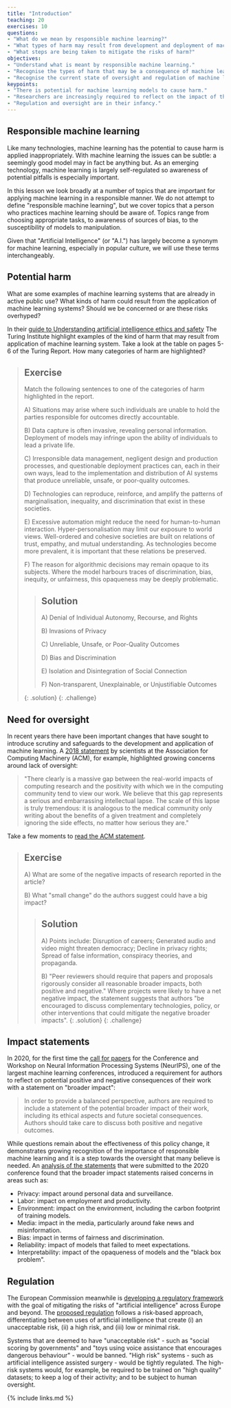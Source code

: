 ```yaml
---
title: "Introduction"
teaching: 20
exercises: 10
questions:
- "What do we mean by responsible machine learning?"
- "What types of harm may result from development and deployment of machine learning models?"
- "What steps are being taken to mitigate the risks of harm?"
objectives:
- "Understand what is meant by responsible machine learning."
- "Recognise the types of harm that may be a consequence of machine learning"
- "Recognise the current state of oversight and regulation of machine learning"
keypoints:
- "There is potential for machine learning models to cause harm."
- "Researchers are increasingly required to reflect on the impact of their work."
- "Regulation and oversight are in their infancy."
---
```


## Responsible machine learning

<!-- 

TODO: reduce length of abstracts? Or avoid reading them and ask to read them.


TODO: 
# Guidelines and quality criteria for artificial intelligence-based prediction models in healthcare
https://www.nature.com/articles/s41746-021-00549-7

-->

Like many technologies, machine learning has the potential to cause harm is applied inappropriately. With machine learning the issues can be subtle: a seemingly good model may in fact be anything but. As an emerging technology, machine learning is largely self-regulated so awareness of potential pitfalls is especially important. 

In this lesson we look broadly at a number of topics that are important for applying machine learning in a responsible manner. We do not attempt to define "responsible machine learning", but we cover topics that a person who practices machine learning should be aware of. Topics range from choosing appropriate tasks, to awareness of sources of bias, to the susceptibility of models to manipulation.

Given that "Artificial Intelligence" (or "A.I.") has largely become a synonym for machine learning, especially in popular culture, we will use these terms interchangeably.

<!-- Are concerns about the risks of machine learning warranted? We believe so. Machine learning models have quickly become part of everyday life. Models have caused physical harm (think autonomous driving and automated medical diagnosis) 

https://www.antidiskriminierungsstelle.de/EN/homepage/_documents/download_diskr_risiken_verwendung_von_algorithmen.pdf?__blob=publicationFile&v=1
-->

## Potential harm

What are some examples of machine learning systems that are already in active public use? What kinds of harm could result from the application of machine learning systems? Should we be concerned or are these risks overhyped?

In their [guide to Understanding artificial intelligence ethics and safety](https://www.turing.ac.uk/sites/default/files/2019-08/understanding_artificial_intelligence_ethics_and_safety.pdf) The Turing Institute highlight examples of the kind of harm that may result from application of machine learning system.  Take a look at the table on pages 5-6 of the Turing Report. How many categories of harm are highlighted? 

> ## Exercise
> Match the following sentences to one of the categories of harm highlighted in the report.
> 
> A) Situations may arise where such individuals are unable to hold the parties responsible for outcomes directly accountable.
> 
> B) Data capture is often invasive, revealing personal information. Deployment of models may infringe upon the ability of individuals to lead a private life.  
> 
> C) Irresponsible data management, negligent design and production processes, and questionable deployment practices can, each in their own ways, lead to the implementation and distribution of AI systems that produce unreliable, unsafe, or poor-quality outcomes.
> 
> D) Technologies can reproduce, reinforce, and amplify the patterns of marginalisation, inequality, and discrimination that exist in these societies.
> 
> E) Excessive automation might reduce the need for human-to-human interaction. Hyper-personalisation may limit our exposure to world views. Well-ordered and cohesive societies are built on relations of trust, empathy, and mutual understanding. As technologies become more prevalent, it is important that these relations be preserved.   
> 
> F) The reason for algorithmic decisions may remain opaque to its subjects. Where the model harbours traces of discrimination, bias, inequity, or unfairness, this opaqueness may be deeply problematic. 
> 
> > ## Solution
> > A) Denial of Individual Autonomy, Recourse, and Rights  
> > 
> > B) Invasions of Privacy
> > 
> > C) Unreliable, Unsafe, or Poor-Quality Outcomes
> > 
> > D) Bias and Discrimination
> > 
> > E) Isolation and Disintegration of Social Connection
> > 
> > F) Non-transparent, Unexplainable, or Unjustifiable Outcomes
> > 
> {: .solution}
{: .challenge}


## Need for oversight

In recent years there have been important changes that have sought to introduce scrutiny and safeguards to the development and application of machine learning. A [2018 statement](https://web.archive.org/web/20200101022756/https://acm-fca.org/2018/03/29/negativeimpacts/) by scientists at the Association for Computing Machinery (ACM), for example, highlighted growing concerns around lack of oversight:

> "There clearly is a massive gap between the real-world impacts of computing research and the positivity with which we in the computing community tend to view our work. We believe that this gap represents a serious and embarrassing intellectual lapse. The scale of this lapse is truly tremendous: it is analogous to the medical community only writing about the benefits of a given treatment and completely ignoring the side effects, no matter how serious they are."

Take a few moments to [read the ACM statement](https://web.archive.org/web/20200101022756/https://acm-fca.org/2018/03/29/negativeimpacts/). 

> ## Exercise
> A) What are some of the negative impacts of research reported in the article?
> 
> B) What "small change" do the authors suggest could have a big impact?
> 
> > ## Solution
> > A) Points include: Disruption of careers; Generated audio and video might threaten democracy; Decline in privacy rights; Spread of false information, conspiracy theories, and propaganda.
> > 
> > B) "Peer reviewers should require that papers and proposals rigorously consider all reasonable broader impacts, both positive and negative." Where projects were likely to have a net negative impact, the statement suggests that authors "be encouraged to discuss complementary technologies, policy, or other interventions that could mitigate the negative broader impacts".
> {: .solution}
{: .challenge}

## Impact statements

In 2020, for the first time the [call for papers](https://neurips.cc/Conferences/2020/CallForPapers) for the Conference and Workshop on Neural Information Processing Systems (NeurIPS), one of the largest machine learning conferences, introduced a requirement for authors to reflect on potential positive and negative consequences of their work with a statement on "broader impact":

>  In order to provide a balanced perspective, authors are required to include a statement of the potential broader impact of their work, including its ethical aspects and future societal consequences. Authors should take care to discuss both positive and negative outcomes.

While questions remain about the effectiveness of this policy change, it demonstrates growing recognition of the importance of responsible machine learning and it is a step towards the oversight that many believe is needed. An [analysis of the statements](https://arxiv.org/pdf/2105.04760.pdf) that were submitted to the 2020 conference found that the broader impact statements raised concerns in areas such as:

- Privacy: impact around personal data and surveillance.
- Labor: impact on employment and productivity.
- Environment: impact on the environment, including the carbon footprint of training models.
- Media: impact in the media, particularly around fake news and misinformation.
- Bias: impact in terms of fairness and discrimination.
- Reliability: impact of models that failed to meet expectations.
- Interpretability: impact of the opaqueness of models and the "black box problem".

## Regulation

The European Commission meanwhile is [developing a regulatory framework](https://digital-strategy.ec.europa.eu/en/policies/regulatory-framework-ai) with the goal of mitigating the risks of "artificial intelligence" across Europe and beyond. The [proposed regulation](https://eur-lex.europa.eu/legal-content/EN/TXT/HTML/?uri=CELEX:52021PC0206&from=EN) follows a risk-based approach, differentiating between uses of artificial intelligence that create (i) an unacceptable risk, (ii) a high risk, and (iii) low or minimal risk.

Systems that are deemed to have "unacceptable risk" - such as "social scoring by governments" and "toys using voice assistance that encourages dangerous behaviour" - would be banned. "High risk" systems - such as artificial intelligence assisted surgery - would be tightly regulated. The high-risk systems would, for example, be required to be trained on "high quality" datasets; to keep a log of their activity; and to be subject to human oversight.

{% include links.md %}
